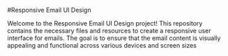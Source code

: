 #Responsive Email UI Design

Welcome to the Responsive Email UI Design project! This repository contains the necessary files and resources to create a responsive user interface for emails. The goal is to ensure that the email content is visually appealing and functional across various devices and screen sizes
